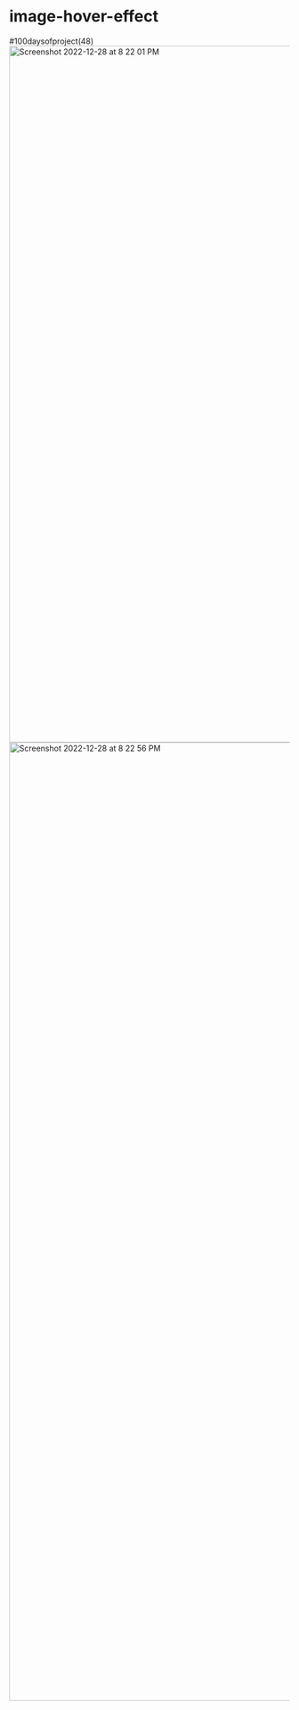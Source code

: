 # image-hover-effect
#100daysofproject(48)
<img width="1250" alt="Screenshot 2022-12-28 at 8 22 01 PM" src="https://user-images.githubusercontent.com/91402082/209903124-8f7800dc-dc02-4758-ab5c-d9670effb309.png">
<img width="1720" alt="Screenshot 2022-12-28 at 8 22 56 PM" src="https://user-images.githubusercontent.com/91402082/209903157-77e3c8d3-664b-493b-b7dc-31f8bbb55ce5.png">
